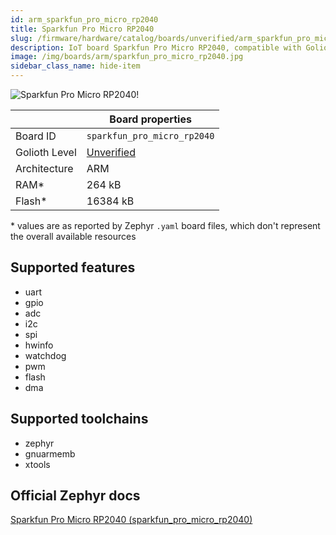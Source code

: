 ```yaml
---
id: arm_sparkfun_pro_micro_rp2040
title: Sparkfun Pro Micro RP2040
slug: /firmware/hardware/catalog/boards/unverified/arm_sparkfun_pro_micro_rp2040
description: IoT board Sparkfun Pro Micro RP2040, compatible with Golioth at unverified level.
image: /img/boards/arm/sparkfun_pro_micro_rp2040.jpg
sidebar_class_name: hide-item
---
```


[//]: # (This is an auto-generated file, do not edit! Changes to it will be lost upon re-generation)

![Sparkfun Pro Micro RP2040!](/img/boards/arm/sparkfun_pro_micro_rp2040.jpg "Sparkfun Pro Micro RP2040")

|                | Board properties     |
| -------------  | -------------------- |
| Board ID       | `sparkfun_pro_micro_rp2040` |
| Golioth Level  | [Unverified](/firmware/hardware#unverified-boards) |
| Architecture   | ARM |
| RAM*           | 264 kB |
| Flash*         | 16384 kB |

\* values are as reported by Zephyr `.yaml` board files, which don't represent the overall available resources



## Supported features

* uart
* gpio
* adc
* i2c
* spi
* hwinfo
* watchdog
* pwm
* flash
* dma

## Supported toolchains

* zephyr
* gnuarmemb
* xtools

## Official Zephyr docs

[Sparkfun Pro Micro RP2040 (sparkfun_pro_micro_rp2040)](https://docs.zephyrproject.org/latest/boards/arm/sparkfun_pro_micro_rp2040/doc/index.html)
